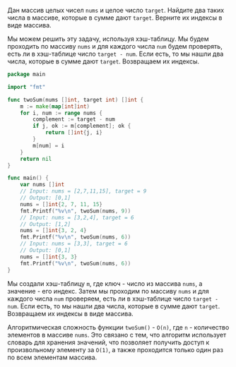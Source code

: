 Дан массив целых чисел `nums` и целое число `target`. Найдите два таких числа в массиве, которые в сумме дают `target`. Верните их индексы в виде массива.

Мы можем решить эту задачу, используя хэш-таблицу. Мы будем проходить по массиву `nums` и для каждого числа `num` будем проверять, есть ли в хэш-таблице число `target - num`. Если есть, то мы нашли два числа, которые в сумме дают `target`. Возвращаем их индексы.

```go
package main

import "fmt"

func twoSum(nums []int, target int) []int {
	m := make(map[int]int)
	for i, num := range nums {
		complement := target - num
		if j, ok := m[complement]; ok {
			return []int{j, i}
		}
		m[num] = i
	}
	return nil
}

func main() {
	var nums []int
	// Input: nums = [2,7,11,15], target = 9
	// Output: [0,1]
	nums = []int{2, 7, 11, 15}
	fmt.Printf("%v\n", twoSum(nums, 9))
	// Input: nums = [3,2,4], target = 6
	// Output: [1,2]
	nums = []int{3, 2, 4}
	fmt.Printf("%v\n", twoSum(nums, 6))
	// Input: nums = [3,3], target = 6
	// Output: [0,1]
	nums = []int{3, 3}
	fmt.Printf("%v\n", twoSum(nums, 6))
}
```

Мы создали хэш-таблицу `m`, где ключ - число из массива `nums`, а значение - его индекс. Затем мы проходим по массиву `nums` и для каждого числа `num` проверяем, есть ли в хэш-таблице число `target - num`. Если есть, то мы нашли два числа, которые в сумме дают `target`. Возвращаем их индексы в виде массива.

Алгоритмическая сложность функции `twoSum()` - `O(n)`, где `n` - количество элементов в массиве `nums`. Это связано с тем, что алгоритм использует словарь для хранения значений, что позволяет получить доступ к произвольному элементу за `O(1)`, а также проходится только один раз по всем элементам массива.
